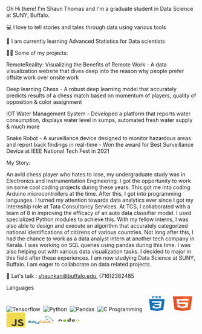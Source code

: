 Oh Hi there! I'm Shaun Thomas and I'm a graduate student in Data Science at SUNY, Buffalo. 

💻 I love to tell stories and tales through data using various tools

🌱 I am currently learning Advanced Statistics for Data scientists

👨‍💻 Some of my projects:

RemoteReality: Visualizing the Benefits of Remote Work - A data visualization website that dives deep into the reason why people prefer offsite work over onsite work

Deep learning Chess - A robust deep learning model that accurately predicts results of a chess match based on momentum of players, quality of opposition & color assignment

IOT Water Management System - Developed a platform that reports water consumption, displays water level in sumps, automated fresh water supply & much more

Snake Robot - A surveillance device designed to monitor hazardous areas and report back findings in real-time - Won the award for Best Surveillance Device at IEEE National Tech Fest in 2021 

My Story:

An avid chess player who hates to lose, my undergraduate study was in Electronics and Instrumentation Engineering. 
I got the opportunity to work on some cool coding projects during these years. This got me into coding Arduino
microcontrollers at the time. After this, I got into programming languages. I turned my attention towards 
data analytics ever since I got my internship role at Tata Consultancy Services. At TCS, I collaborated 
with a team of 8 in improving the efficacy of an auto data classifier model. I used specialized Python modules
to achieve this. With my fellow interns, I was also able to design and execute an algorithm that accurately
categorized national identifications of citizens of various countries. Not long after this, I had the 
chance to work as a data analyst intern at another tech company in Kerala. I was working on SQL queries
using pandas during this time. I was also helping out with various data visualization tasks. I decided
to major in this field after these experiences. I am now studying Data Science at SUNY, Buffalo.
I am eager to collaborate on data related projects. 

🍵 Let's talk : shaunkan@buffalo.edu, (716)2382485

Languages

<div>

  <img src="https://camo.githubusercontent.com/313249387e86ff7259027269646a2e27fa91746bd2e2df63869f38133fed74d5/68747470733a2f2f696d672e736869656c64732e696f2f62616467652f2d54656e736f72666c6f772d626c61636b3f6c6f676f3d74656e736f72666c6f77267374796c653d736f6369616c" title="Tensorflow" alt="Tensorflow" width="70" height="40"/>&nbsp;
  <img src="https://www.python.org/static/community_logos/python-logo.png" title="Python" alt="Python" width="70" height="40"/>&nbsp;
  <img src="https://pandas.pydata.org/docs/_static/pandas.svg" title="Pandas" alt="Pandas" width="70" height="40"/>&nbsp;
  <img src="www.cprogramming.com" title="C Programming" alt="C Programming" width="40" height="40"/>&nbsp;
  <img src="https://github.com/devicons/devicon/blob/master/icons/css3/css3-plain-wordmark.svg"  title="CSS3" alt="CSS" width="60" height="40"/>&nbsp;
  <img src="https://github.com/devicons/devicon/blob/master/icons/html5/html5-original.svg" title="HTML5" alt="HTML" width="60" height="40"/>&nbsp;
  <img src="https://github.com/devicons/devicon/blob/master/icons/javascript/javascript-original.svg" title="JavaScript" alt="JavaScript" width="50" height="40"/>&nbsp;
  <img src="https://github.com/devicons/devicon/blob/master/icons/mysql/mysql-original-wordmark.svg" title="MySQL"  alt="MySQL" width="70" height="40"/>&nbsp;
  <img src="https://github.com/devicons/devicon/blob/master/icons/nodejs/nodejs-original-wordmark.svg" title="NodeJS" alt="NodeJS" width="60" height="40"/>&nbsp;

</div>
